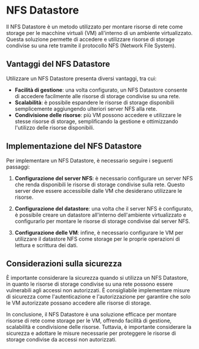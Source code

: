 # NFS Datastore

Il NFS Datastore è un metodo utilizzato per montare risorse di rete come storage per le macchine virtuali (VM) all'interno di un ambiente virtualizzato. Questa soluzione permette di accedere e utilizzare risorse di storage condivise su una rete tramite il protocollo NFS (Network File System).

## Vantaggi del NFS Datastore

Utilizzare un NFS Datastore presenta diversi vantaggi, tra cui:

- **Facilità di gestione**: una volta configurato, un NFS Datastore consente di accedere facilmente alle risorse di storage condivise su una rete.
- **Scalabilità**: è possibile espandere le risorse di storage disponibili semplicemente aggiungendo ulteriori server NFS alla rete.
- **Condivisione delle risorse**: più VM possono accedere e utilizzare le stesse risorse di storage, semplificando la gestione e ottimizzando l'utilizzo delle risorse disponibili.

## Implementazione del NFS Datastore

Per implementare un NFS Datastore, è necessario seguire i seguenti passaggi:

1. **Configurazione del server NFS**: è necessario configurare un server NFS che renda disponibili le risorse di storage condivise sulla rete. Questo server deve essere accessibile dalle VM che desiderano utilizzare le risorse.

2. **Configurazione del datastore**: una volta che il server NFS è configurato, è possibile creare un datastore all'interno dell'ambiente virtualizzato e configurarlo per montare le risorse di storage condivise dal server NFS.

3. **Configurazione delle VM**: infine, è necessario configurare le VM per utilizzare il datastore NFS come storage per le proprie operazioni di lettura e scrittura dei dati.

## Considerazioni sulla sicurezza

È importante considerare la sicurezza quando si utilizza un NFS Datastore, in quanto le risorse di storage condivise su una rete possono essere vulnerabili agli accessi non autorizzati. È consigliabile implementare misure di sicurezza come l'autenticazione e l'autorizzazione per garantire che solo le VM autorizzate possano accedere alle risorse di storage.

In conclusione, il NFS Datastore è una soluzione efficace per montare risorse di rete come storage per le VM, offrendo facilità di gestione, scalabilità e condivisione delle risorse. Tuttavia, è importante considerare la sicurezza e adottare le misure necessarie per proteggere le risorse di storage condivise da accessi non autorizzati.